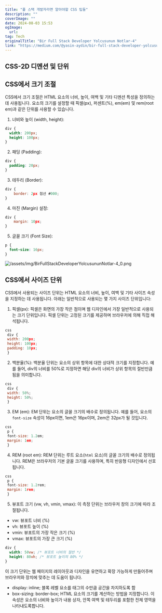```yaml
---
title: "풀 스택 개발자라면 알아야할 CSS 팁들"
description: ""
coverImage: ""
date: 2024-08-03 15:53
ogImage: 
  url: 
tag: Tech
originalTitle: "Bir Full Stack Developer Yolcusunun Notlar-4"
link: "https://medium.com/@yasin-aydin/bir-full-stack-developer-yolcusunun-notlar%C4%B1-4-cbbee301664f"
---
```




## CSS-2D 디멘션 및 단위

## CSS에서 크기 조절

CSS에서 크기 조절은 HTML 요소의 너비, 높이, 여백 및 기타 디멘션 특성을 정의하는 데 사용됩니다. 요소의 크기를 설정할 때 픽셀(px), 퍼센트(%), em(em) 및 rem(root em)과 같은 단위를 사용할 수 있습니다.

1. 너비와 높이 (width, height):

<div class="content-ad"></div>

```css
div {
  width: 200px;
  height: 100px;
}
```

2. 패딩 (Padding):

```css
div {
  padding: 20px;
}
```

3. 테두리 (Border):

<div class="content-ad"></div>

```js
div {
    border: 2px 점선 #000;
}
```

4. 마진 (Margin) 설정:

```js
div {
    margin: 10px;
}
```

5. 글꼴 크기 (Font Size):

<div class="content-ad"></div>

```css
p {
  font-size: 16px;
}
```

![/assets/img/BirFullStackDeveloperYolcusununNotlar-4_0.png](/assets/img/BirFullStackDeveloperYolcusununNotlar-4_0.png)

## CSS에서 사이즈 단위

CSS에서 사용되는 사이즈 단위는 HTML 요소의 너비, 높이, 여백 및 기타 사이즈 속성을 지정하는 데 사용됩니다. 아래는 일반적으로 사용되는 몇 가지 사이즈 단위입니다:

<div class="content-ad"></div>

1. 픽셀(px):
   픽셀은 화면의 가장 작은 점이며 웹 디자인에서 가장 일반적으로 사용되는 크기 단위입니다. 픽셀 단위는 고정된 크기를 제공하며 브라우저에 의해 직접 해석됩니다.

```js
css
 div {
 width: 200px;
 height: 100px;
 padding: 10px;
 }
```

2. 백분율(%):
   백분율 단위는 요소의 상위 항목에 대한 상대적 크기를 지정합니다. 예를 들어, div의 너비를 50%로 지정하면 해당 div의 너비가 상위 항목의 절반만큼 됨을 의미합니다.

```js
css
 div {
 width: 50%;
 height: 50%;
 }
```

<div class="content-ad"></div>

3. EM (em):
   EM 단위는 요소의 글꼴 크기의 배수로 정의됩니다. 예를 들어, 요소의 `font-size` 속성이 16px이면, 1em은 16px이며, 2em은 32px가 될 것입니다.

```js
css
 p {
 font-size: 1.2em;
 margin: 1em;
 }
```

4. REM (root em):
   REM 단위는 루트 요소(`html` 요소)의 글꼴 크기의 배수로 정의됩니다. REM은 브라우저의 기본 글꼴 크기를 사용하며, 특히 반응형 디자인에서 선호됩니다.

```js
css
 p {
 font-size: 1.2rem;
 margin: 1rem;
 }
```

<div class="content-ad"></div>

5. 뷰포트 크기 (vw, vh, vmin, vmax):
   이 측정 단위는 브라우저 창의 크기에 따라 조절됩니다.

- vw: 뷰포트 너비 (%)
- vh: 뷰포트 높이 (%)
- vmin: 뷰포트의 가장 작은 크기 (%)
- vmax: 뷰포트의 가장 큰 크기 (%)

```css
div {
  width: 50vw; /* 뷰포트 너비의 절반 */
  height: 80vh; /* 뷰포트 높이의 80% */
}
```

이 크기 단위는 웹 페이지의 레이아웃과 디자인을 유연하고 확장 가능하게 만들어주며 브라우저와 장치에 맞추는 데 도움이 됩니다.

- display: inline; 블록 레벨 요소를 태그의 수만큼 공간을 차지하도록 함
- box-sizing: border-box; HTML 요소의 크기를 계산하는 방법을 지정합니다. 이 속성은 요소의 너비와 높이가 내용 상자, 안쪽 여백 및 테두리를 포함한 전체 영역을 나타내도록합니다.
